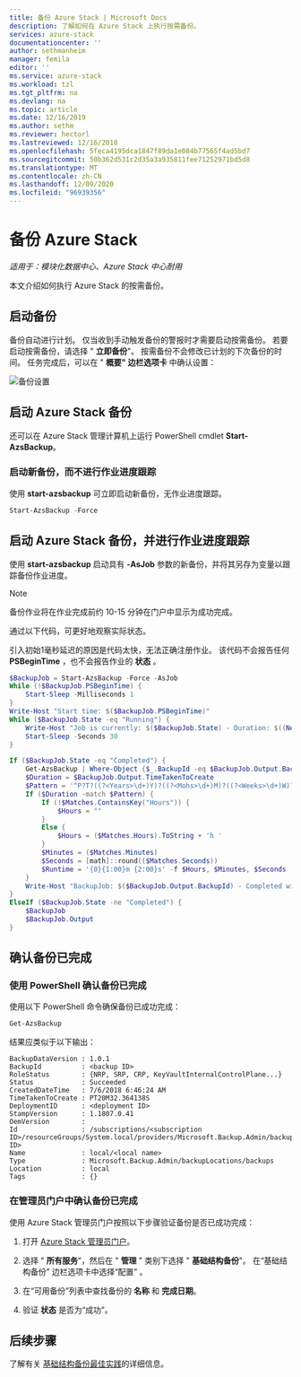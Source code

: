 ```yaml
---
title: 备份 Azure Stack | Microsoft Docs
description: 了解如何在 Azure Stack 上执行按需备份。
services: azure-stack
documentationcenter: ''
author: sethmanheim
manager: femila
editor: ''
ms.service: azure-stack
ms.workload: tzl
ms.tgt_pltfrm: na
ms.devlang: na
ms.topic: article
ms.date: 12/16/2019
ms.author: sethm
ms.reviewer: hectorl
ms.lastreviewed: 12/16/2018
ms.openlocfilehash: 5feca4195dca1847f89da1e084b77565f4ad5bd7
ms.sourcegitcommit: 50b362d531c2d35a3a935811fee71252971bd5d8
ms.translationtype: MT
ms.contentlocale: zh-CN
ms.lasthandoff: 12/09/2020
ms.locfileid: "96939356"
---
```

# <a name="back-up-azure-stack"></a>备份 Azure Stack

*适用于：模块化数据中心、Azure Stack 中心耐用*

本文介绍如何执行 Azure Stack 的按需备份。

## <a name="start-backup"></a>启动备份

备份自动进行计划。 仅当收到手动触发备份的警报时才需要启动按需备份。 若要启动按需备份，请选择 " **立即备份**"。 按需备份不会修改已计划的下次备份的时间。 任务完成后，可以在 " **概要" 边栏选项卡** 中确认设置：

![备份设置](media/azure-stack-backup-back-up-azure-stack-tzl/on-demand-backup.png)

## <a name="start-azure-stack-backup"></a>启动 Azure Stack 备份

还可以在 Azure Stack 管理计算机上运行 PowerShell cmdlet **Start-AzsBackup**。

### <a name="start-a-new-backup-without-job-progress-tracking"></a>启动新备份，而不进行作业进度跟踪

使用 **start-azsbackup** 可立即启动新备份，无作业进度跟踪。

```powershell
Start-AzsBackup -Force
```

## <a name="start-azure-stack-backup-with-job-progress-tracking"></a>启动 Azure Stack 备份，并进行作业进度跟踪

使用 **start-azsbackup** 启动具有 **-AsJob** 参数的新备份，并将其另存为变量以跟踪备份作业进度。

> [!NOTE]
> 备份作业将在作业完成前约 10-15 分钟在门户中显示为成功完成。
>
> 通过以下代码，可更好地观察实际状态。

引入初始1毫秒延迟的原因是代码太快，无法正确注册作业。 该代码不会报告任何 **PSBeginTime** ，也不会报告作业的 **状态** 。

```powershell
$BackupJob = Start-AzsBackup -Force -AsJob
While (!$BackupJob.PSBeginTime) {
    Start-Sleep -Milliseconds 1
}
Write-Host "Start time: $($BackupJob.PSBeginTime)"
While ($BackupJob.State -eq "Running") {
    Write-Host "Job is currently: $($BackupJob.State) - Duration: $((New-TimeSpan -Start ($BackupJob.PSBeginTime) -End (Get-Date)).ToString().Split(".")[0])"
    Start-Sleep -Seconds 30
}

If ($BackupJob.State -eq "Completed") {
    Get-AzsBackup | Where-Object {$_.BackupId -eq $BackupJob.Output.BackupId}
    $Duration = $BackupJob.Output.TimeTakenToCreate
    $Pattern = '^P?T?((?<Years>\d+)Y)?((?<Mohs>\d+)M)?((?<Weeks>\d+)W)?((?<Days>\d+)D)?(T((?<Hours>\d+)H)?((?<Minutes>\d+)M)?((?<Seconds>\d*(\.)?\d*)S)?)$'
    If ($Duration -match $Pattern) {
        If (!$Matches.ContainsKey("Hours")) {
            $Hours = ""
        } 
        Else {
            $Hours = ($Matches.Hours).ToString + 'h '
        }
        $Minutes = ($Matches.Minutes)
        $Seconds = [math]::round(($Matches.Seconds))
        $Runtime = '{0}{1:00}m {2:00}s' -f $Hours, $Minutes, $Seconds
    }
    Write-Host "BackupJob: $($BackupJob.Output.BackupId) - Completed with Status: $($BackupJob.Output.Status) - It took: $($Runtime) to run" -ForegroundColor Green
}
ElseIf ($BackupJob.State -ne "Completed") {
    $BackupJob
    $BackupJob.Output
}
```

## <a name="confirm-backup-has-completed"></a>确认备份已完成

### <a name="confirm-backup-has-completed-using-powershell"></a>使用 PowerShell 确认备份已完成

使用以下 PowerShell 命令确保备份已成功完成：

```powershell
Get-AzsBackup
```

结果应类似于以下输出：

```shell
BackupDataVersion : 1.0.1
BackupId          : <backup ID>
RoleStatus        : {NRP, SRP, CRP, KeyVaultInternalControlPlane...}
Status            : Succeeded
CreatedDateTime   : 7/6/2018 6:46:24 AM
TimeTakenToCreate : PT20M32.364138S
DeploymentID      : <deployment ID>
StampVersion      : 1.1807.0.41
OemVersion        : 
Id                : /subscriptions/<subscription ID>/resourceGroups/System.local/providers/Microsoft.Backup.Admin/backupLocations/local/backups/<backup ID>
Name              : local/<local name>
Type              : Microsoft.Backup.Admin/backupLocations/backups
Location          : local
Tags              : {}
```

### <a name="confirm-backup-has-completed-in-the-administrator-portal"></a>在管理员门户中确认备份已完成

使用 Azure Stack 管理员门户按照以下步骤验证备份是否已成功完成：

1. 打开 [Azure Stack 管理员门户](../../operator/azure-stack-manage-portals.md)。

2. 选择 " **所有服务**"，然后在 " **管理** " 类别下选择 " **基础结构备份**"。 在“基础结构备份”  边栏选项卡中选择“配置”  。

3. 在“可用备份”列表中查找备份的 **名称** 和 **完成日期**。

4. 验证 **状态** 是否为“成功”。

## <a name="next-steps"></a>后续步骤

了解有关 [基础结构备份最佳实践](azure-stack-backup-best-practices-tzl.md)的详细信息。
